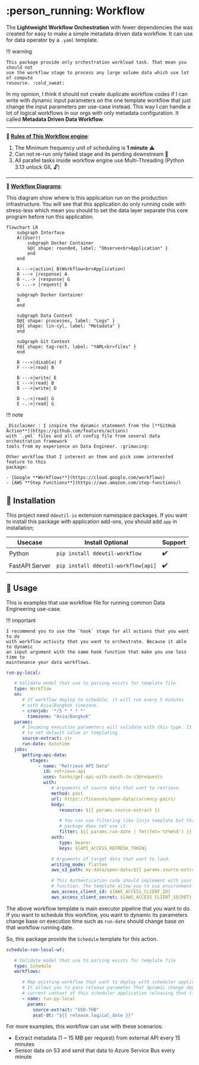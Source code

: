 # :person_running: Workflow

The **Lightweight Workflow Orchestration** with fewer dependencies the was created
for easy to make a simple metadata driven data workflow. It can use for data operator
by a `.yaml` template.

!!! warning

    This package provide only orchestration workload task. That mean you should not
    use the workflow stage to process any large volume data which use lot of compute
    resource. :cold_sweat:

In my opinion, I think it should not create duplicate workflow codes if I can
write with dynamic input parameters on the one template workflow that just change
the input parameters per use-case instead.
This way I can handle a lot of logical workflows in our orgs with only metadata
configuration. It called **Metadata Driven Data Workflow**.

---

**:pushpin: <u>Rules of This Workflow engine</u>**:

1. The Minimum frequency unit of scheduling is **1 minute** :warning:
2. Can not re-run only failed stage and its pending downstream :rotating_light:
3. All parallel tasks inside workflow engine use Multi-Threading
   (Python 3.13 unlock GIL :unlock:)

---

**:memo: <u>Workflow Diagrams</u>**:

This diagram show where is this application run on the production infrastructure.
You will see that this application do only running code with stress-less which mean
you should to set the data layer separate this core program before run this application.

```mermaid
flowchart LR
    subgraph Interface
    A((User))
        subgraph Docker Container
        G@{ shape: rounded, label: "Observe<br>Application" }
        end
    end

    A --->|action| B(Workflow<br>Application)
    B ---> |response| A
    B -..-> |response| G
    G -..-> |request| B

    subgraph Docker Container
    B
    end

    subgraph Data Context
    D@{ shape: processes, label: "Logs" }
    E@{ shape: lin-cyl, label: "Metadata" }
    end

    subgraph Git Context
    F@{ shape: tag-rect, label: "YAML<br>files" }
    end

    B --->|disable| F
    F --->|read| B

    B --->|write| E
    E --->|read| B
    B --->|write| D

    D -.->|read| G
    E -.->|read| G
```

!!! note

    _Disclaimer_: I inspire the dynamic statement from the [**GitHub Action**](https://github.com/features/actions)
    with `.yml` files and all of config file from several data orchestration framework
    tools from my experience on Data Engineer. :grimacing:

    Other workflow that I interest on them and pick some interested feature to this
    package:

    - [Google **Workflows**](https://cloud.google.com/workflows)
    - [AWS **Step Functions**](https://aws.amazon.com/step-functions/)

## :round_pushpin: Installation

This project need `ddeutil-io` extension namespace packages. If you want to install
this package with application add-ons, you should add `app` in installation;

| Usecase        | Install Optional                         | Support            |
|----------------|------------------------------------------|--------------------|
| Python         | `pip install ddeutil-workflow`           | :heavy_check_mark: |
| FastAPI Server | `pip install ddeutil-workflow[api]`      | :heavy_check_mark: |

## :beers: Usage

This is examples that use workflow file for running common Data Engineering
use-case.

!!! important

    I recommend you to use the `hook` stage for all actions that you want to do
    with workflow activity that you want to orchestrate. Because it able to dynamic
    an input argument with the same hook function that make you use less time to
    maintenance your data workflows.

```yaml
run-py-local:

   # Validate model that use to parsing exists for template file
   type: Workflow
   on:
      # If workflow deploy to schedule, it will run every 5 minutes
      # with Asia/Bangkok timezone.
      - cronjob: '*/5 * * * *'
        timezone: "Asia/Bangkok"
   params:
      # Incoming execution parameters will validate with this type. It allows
      # to set default value or templating.
      source-extract: str
      run-date: datetime
   jobs:
      getting-api-data:
         stages:
            - name: "Retrieve API Data"
              id: retrieve-api
              uses: tasks/get-api-with-oauth-to-s3@requests
              with:
                 # Arguments of source data that want to retrieve.
                 method: post
                 url: https://finances/open-data/currency-pairs/
                 body:
                    resource: ${{ params.source-extract }}

                    # You can use filtering like Jinja template but this
                    # package does not use it.
                    filter: ${{ params.run-date | fmt(fmt='%Y%m%d') }}
                 auth:
                    type: bearer
                    keys: ${API_ACCESS_REFRESH_TOKEN}

                 # Arguments of target data that want to land.
                 writing_mode: flatten
                 aws_s3_path: my-data/open-data/${{ params.source-extract }}

                 # This Authentication code should implement with your custom hook
                 # function. The template allow you to use environment variable.
                 aws_access_client_id: ${AWS_ACCESS_CLIENT_ID}
                 aws_access_client_secret: ${AWS_ACCESS_CLIENT_SECRET}
```

The above workflow template is main executor pipeline that you want to do. If you
want to schedule this workflow, you want to dynamic its parameters change base on
execution time such as `run-date` should change base on that workflow running date.

So, this package provide the `Schedule` template for this action.

```yaml
schedule-run-local-wf:

   # Validate model that use to parsing exists for template file
   type: Schedule
   workflows:

      # Map existing workflow that want to deploy with scheduler application.
      # It allows you to pass release parameter that dynamic change depend on the
      # current context of this scheduler application releasing that time.
      - name: run-py-local
        params:
          source-extract: "USD-THB"
          asat-dt: "${{ release.logical_date }}"
```

For more examples, this workflow can use with these scenarios:

- Extract metadata (1 ~ 15 MB per request) from external API every 15 minutes
- Sensor data on S3 and send that data to Azure Service Bus every minute
